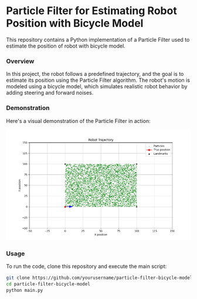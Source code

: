 # Particle Filter for Estimating Robot Position with Bicycle Model

This repository contains a Python implementation of a Particle Filter used to estimate the position of robot with bicycle model.

### Overview

In this project, the robot follows a predefined trajectory, and the goal is to estimate its position using the Particle Filter algorithm. The robot's motion is modeled using a bicycle model, which simulates realistic robot behavior by adding steering and forward noises.

### Demonstration

Here's a visual demonstration of the Particle Filter in action:

![Robot Trajectory Estimation](Images/Particle_Filter.gif)

### Usage

To run the code, clone this repository and execute the main script:

```bash
git clone https://github.com/yourusername/particle-filter-bicycle-model.git
cd particle-filter-bicycle-model
python main.py
